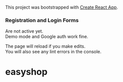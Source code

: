 This project was bootstrapped with [Create React App](https://github.com/facebook/create-react-app).


### Registration and Login Forms

Are not active yet.<br />
Demo mode and Google auth work fine.

The page will reload if you make edits.<br />
You will also see any lint errors in the console.

# easyshop
